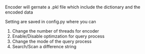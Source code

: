 Encoder will gernate a .pkl file which include the dictionary and the encoded data

Setting are saved in config.py where you can
1. Change the number of threads for encoder
2. Enable/Disable optimzation for query process 
3. Change the mode of the query process
4. Search/Scan a difference string


